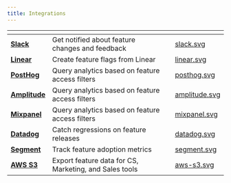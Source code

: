 ```yaml
---
title: Integrations
---
```


<table data-view="cards" data-full-width="true"><thead><tr><th></th><th></th><th></th><th data-hidden data-card-cover data-type="files"></th></tr></thead><tbody><tr><td><a href="../../integrations/slack.md"><strong>Slack</strong></a></td><td>Get notified about feature changes and feedback</td><td></td><td><a href="../assets/slack.svg">slack.svg</a></td></tr><tr><td><a href="../../integrations/linear.md"><strong>Linear</strong></a></td><td>Create feature flags from Linear</td><td></td><td><a href="../assets/linear.svg">linear.svg</a></td></tr><tr><td><a href="../../integrations/posthog.md"><strong>PostHog</strong></a></td><td>Query analytics based on feature access filters</td><td></td><td><a href="../assets/posthog.svg">posthog.svg</a></td></tr><tr><td><a href="../../integrations/amplitude.md"><strong>Amplitude</strong></a></td><td>Query analytics based on feature access filters</td><td></td><td><a href="../assets/amplitude.svg">amplitude.svg</a></td></tr><tr><td><a href="../../integrations/mixpanel.md"><strong>Mixpanel</strong></a></td><td>Query analytics based on feature access filters</td><td></td><td><a href="../assets/mixpanel.svg">mixpanel.svg</a></td></tr><tr><td><a href="../../integrations/datadog.md"><strong>Datadog</strong></a></td><td>Catch regressions on feature releases</td><td></td><td><a href="../assets/datadog.svg">datadog.svg</a></td></tr><tr><td><a href="../../integrations/segment.md"><strong>Segment</strong></a></td><td>Track feature adoption metrics</td><td></td><td><a href="../assets/segment.svg">segment.svg</a></td></tr><tr><td><a href="../../integrations/aws-s3.md"><strong>AWS S3</strong></a></td><td>Export feature data for CS, Marketing, and Sales tools</td><td></td><td><a href="../assets/aws-s3.svg">aws-s3.svg</a></td></tr></tbody></table>
